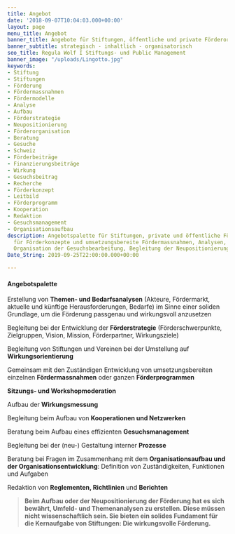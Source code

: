 ```yaml
---
title: Angebot
date: '2018-09-07T10:04:03.000+00:00'
layout: page
menu_title: Angebot
banner_title: Angebote für Stiftungen, öffentliche und private Förderorganisationen
banner_subtitle: strategisch - inhaltlich - organisatorisch
seo_title: Regula Wolf I Stiftungs- und Public Management
banner_image: "/uploads/Lingotto.jpg"
keywords:
- Stiftung
- Stiftungen
- Förderung
- Fördermassnahmen
- Fördermodelle
- Analyse
- Aufbau
- Förderstrategie
- Neupositionierung
- Förderorganisation
- Beratung
- Gesuche
- Schweiz
- Förderbeiträge
- Finanzierungsbeiträge
- Wirkung
- Gesuchsbeitrag
- Recherche
- Förderkonzept
- Leitbild
- Förderprogramm
- Kooperation
- Redaktion
- Gesuchsmanagement
- Organisationsaufbau
description: Angebotspalette für Stiftungen, private und öffentliche Förderorganisationen
  für Förderkonzepte und umsetzungsbereite Fördermassnahmen, Analysen, Recherchen,
  Organisation der Gesuchsbearbeitung, Begleitung der Neupositionierung
Date_String: 2019-09-25T22:00:00.000+00:00

---
```

#### Angebotspalette

Erstellung von **Themen- und Bedarfsanalysen** (Akteure, Fördermarkt, aktuelle und künftige Herausforderungen, Bedarfe) im Sinne einer soliden Grundlage, um die Förderung passgenau und wirkungsvoll anzusetzen

Begleitung bei der Entwicklung der **Förderstrategie** (Förderschwerpunkte, Zielgruppen, Vision, Mission, Förderpartner, Wirkungsziele)

Begleitung von Stiftungen und Vereinen bei der Umstellung auf **Wirkungsorientierung**

Gemeinsam mit den Zuständigen Entwicklung von umsetzungsbereiten einzelnen **Fördermassnahmen** oder ganzen **Förderprogrammen**

**Sitzungs- und Workshopmoderation**

Aufbau der **Wirkungsmessung**

Begleitung beim Aufbau von **Kooperationen und Netzwerken**

Beratung beim Aufbau eines effizienten **Gesuchsmanagement**

Begleitung bei der (neu-) Gestaltung interner **Prozesse**

Beratung bei Fragen im Zusammenhang mit dem **Organisationsaufbau und der Organisationsentwicklung**: Definition von Zuständigkeiten, Funktionen und Aufgaben

Redaktion von **Reglementen, Richtlinien** und **Berichten**

> **Beim Aufbau oder der Neupositionierung der Förderung hat es sich bewährt, Umfeld- und Themenanalysen zu erstellen. Diese müssen nicht wissenschaftlich sein. Sie bieten ein solides Fundament für die Kernaufgabe von Stiftungen: Die wirkungsvolle Förderung.**